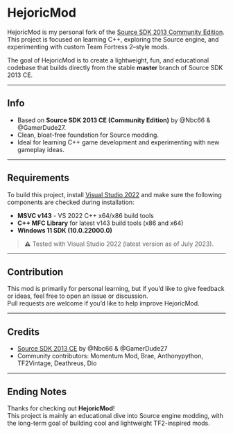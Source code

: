 # HejoricMod

HejoricMod is my personal fork of the [Source SDK 2013 Community Edition](https://github.com/Nbc66/source-sdk-2013-ce).  
This project is focused on learning C++, exploring the Source engine, and experimenting with custom Team Fortress 2–style mods.  

The goal of HejoricMod is to create a lightweight, fun, and educational codebase that builds directly from the stable **master** branch of Source SDK 2013 CE.

---

## Info

- Based on **Source SDK 2013 CE (Community Edition)** by @Nbc66 & @GamerDude27.  
- Clean, bloat-free foundation for Source modding.  
- Ideal for learning C++ game development and experimenting with new gameplay ideas.  

---

## Requirements

To build this project, install [Visual Studio 2022](https://visualstudio.microsoft.com/vs/) and make sure the following components are checked during installation:

- **MSVC v143** - VS 2022 C++ x64/x86 build tools  
- **C++ MFC Library** for latest v143 build tools (x86 and x64)  
- **Windows 11 SDK (10.0.22000.0)**  

> ⚠️ Tested with Visual Studio 2022 (latest version as of July 2023).

---

## Contribution

This mod is primarily for personal learning, but if you’d like to give feedback or ideas, feel free to open an issue or discussion.  
Pull requests are welcome if you’d like to help improve HejoricMod.

---

## Credits

- [Source SDK 2013 CE](https://github.com/Nbc66/source-sdk-2013-ce) by @Nbc66 & @GamerDude27  
- Community contributors: Momentum Mod, Brae, Anthonypython, TF2Vintage, Deathreus, Dio  

---

## Ending Notes

Thanks for checking out **HejoricMod**!  
This project is mainly an educational dive into Source engine modding, with the long-term goal of building cool and lightweight TF2-inspired mods.
